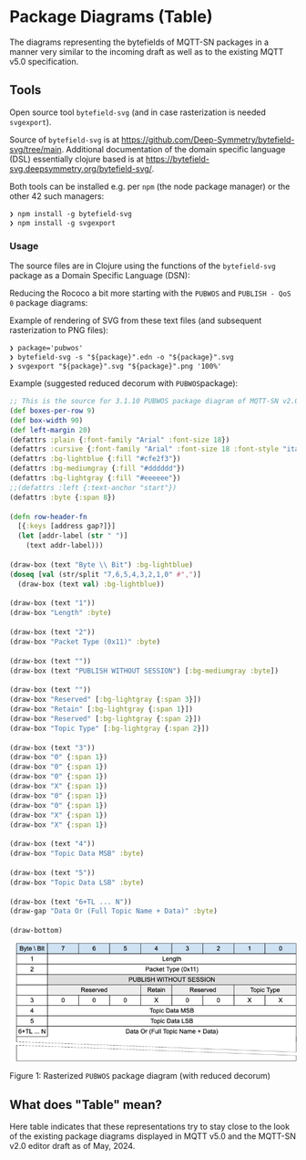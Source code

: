 # Package Diagrams (Table)

The diagrams representing the bytefields of MQTT-SN packages
in a manner very similar to the incoming draft as well as to
the existing MQTT v5.0 specification.

## Tools

Open source tool `bytefield-svg` (and in case rasterization is needed `svgexport`).

Source of `bytefield-svg` is at <https://github.com/Deep-Symmetry/bytefield-svg/tree/main>.
Additional documentation of the domain specific language (DSL) essentially clojure based is
at <https://bytefield-svg.deepsymmetry.org/bytefield-svg/>.

Both tools can be installed e.g. per `npm` (the node package manager) or the other 42 such managers:

```console
❯ npm install -g bytefield-svg
❯ npm install -g svgexport
```

### Usage

The source files are in Clojure using the functions of the `bytefield-svg` package as a Domain Specific Language (DSN):

Reducing the Rococo a bit more starting with the `PUBWOS` and `PUBLISH - QoS 0` package diagrams:

Example of rendering of SVG from these text files (and subsequent rasterization to PNG files):

```console
❯ package='pubwos'
❯ bytefield-svg -s "${package}".edn -o "${package}".svg
❯ svgexport "${package}".svg "${package}".png '100%'
```

Example (suggested reduced decorum with `PUBWOS`package):

```clojure
;; This is the source for 3.1.10 PUBWOS package diagram of MQTT-SN v2.0.
(def boxes-per-row 9)
(def box-width 90)
(def left-margin 20)
(defattrs :plain {:font-family "Arial" :font-size 18})
(defattrs :cursive {:font-family "Arial" :font-size 18 :font-style "italic"})
(defattrs :bg-lightblue {:fill "#cfe2f3"})
(defattrs :bg-mediumgray {:fill "#dddddd"})
(defattrs :bg-lightgray {:fill "#eeeeee"})
;;(defattrs :left {:text-anchor "start"})
(defattrs :byte {:span 8})

(defn row-header-fn
  [{:keys [address gap?]}]
  (let [addr-label (str " ")]
    (text addr-label)))

(draw-box (text "Byte \\ Bit") :bg-lightblue)
(doseq [val (str/split "7,6,5,4,3,2,1,0" #",")]
  (draw-box (text val) :bg-lightblue))

(draw-box (text "1"))
(draw-box "Length" :byte)

(draw-box (text "2"))
(draw-box "Packet Type (0x11)" :byte)

(draw-box (text ""))
(draw-box (text "PUBLISH WITHOUT SESSION") [:bg-mediumgray :byte])

(draw-box (text ""))
(draw-box "Reserved" [:bg-lightgray {:span 3}])
(draw-box "Retain" [:bg-lightgray {:span 1}])
(draw-box "Reserved" [:bg-lightgray {:span 2}])
(draw-box "Topic Type" [:bg-lightgray {:span 2}])

(draw-box (text "3"))
(draw-box "0" {:span 1})
(draw-box "0" {:span 1})
(draw-box "0" {:span 1})
(draw-box "X" {:span 1})
(draw-box "0" {:span 1})
(draw-box "0" {:span 1})
(draw-box "X" {:span 1})
(draw-box "X" {:span 1})

(draw-box (text "4"))
(draw-box "Topic Data MSB" :byte)

(draw-box (text "5"))
(draw-box "Topic Data LSB" :byte)

(draw-box (text "6+TL ... N"))
(draw-gap "Data Or (Full Topic Name + Data)" :byte)

(draw-bottom)
```

!["Rasterized PUBWOS package diagram"](pubwos.png "Rasterized PUBWOS package diagram")

Figure 1: Rasterized `PUBWOS` package diagram (with reduced decorum)

## What does "Table" mean?

Here table indicates that these representations try to stay close to the look of the 
existing package diagrams displayed in MQTT v5.0 and the MQTT-SN v2.0 editor draft as of May, 2024.

